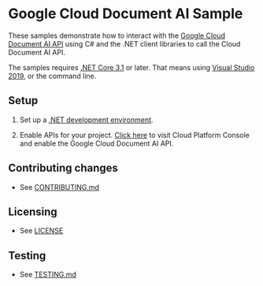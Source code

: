 # Google Cloud Document AI Sample

These samples demonstrate how to interact with the [Google Cloud Document AI API][Documentai] using C# and
the .NET client libraries to call the Cloud Document AI API.

The samples requires [.NET Core 3.1][net-core] or later.  That means using
[Visual Studio 2019](https://www.visualstudio.com/), or the command line.

## Setup

1.  Set up a [.NET development environment](https://cloud.google.com/dotnet/docs/setup).

4.  Enable APIs for your project.
    [Click here][enable-api] to visit Cloud Platform Console and enable the Google Cloud Document AI API.


## Contributing changes

* See [CONTRIBUTING.md](../../CONTRIBUTING.md)

## Licensing

* See [LICENSE](../../LICENSE)

## Testing

* See [TESTING.md](../../TESTING.md)


[Documentai]: https://cloud.google.com/documentai/docs
[enable-api]: https://console.cloud.google.com/flows/enableapi?apiid=documentai.googleapis.com&showconfirmation=true
[net-core]: https://www.microsoft.com/net/core
